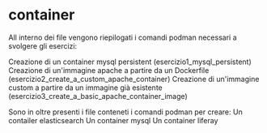 # container
All interno dei file vengono riepilogati i comandi podman necessari a svolgere gli esercizi:

Creazione di un container mysql persistent  (esercizio1_mysql_persistent)
Creazione di un'immagine apache a partire da un Dockerfile (esercizio2_create_a_custom_apache_container)
Creazione di un'immagine custom a partire da un immagine già esistente (esercizio3_create_a_basic_apache_container_image)

Sono in oltre presenti i file conteneti i comandi podman per creare:
Un contailer elasticsearch
Un container mysql 
Un container liferay 



